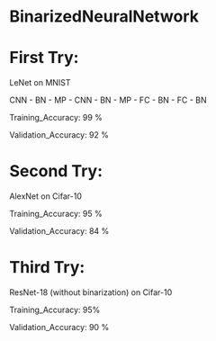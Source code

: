 # BinarizedNeuralNetwork

# First Try:

LeNet on MNIST 

CNN - BN - MP - CNN - BN - MP - FC - BN - FC - BN

Training_Accuracy: 99 %

Validation_Accuracy: 92 %

# Second Try:

AlexNet on Cifar-10

Training_Accuracy: 95 %

Validation_Accuracy: 84 %

# Third Try:

ResNet-18 (without binarization) on Cifar-10

Training_Accuracy: 95%

Validation_Accuracy: 90 %



